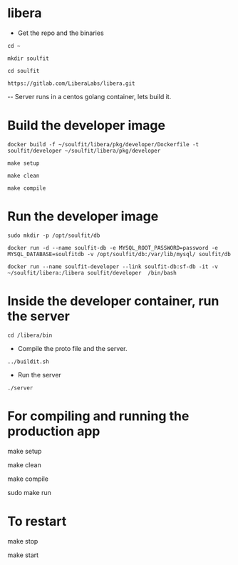 # libera

- Get the repo and the binaries

`cd ~`

`mkdir soulfit`

`cd soulfit`

`https://gitlab.com/LiberaLabs/libera.git`


-- Server runs in a centos golang container, lets build it.

# Build the developer image
`docker build -f ~/soulfit/libera/pkg/developer/Dockerfile -t soulfit/developer ~/soulfit/libera/pkg/developer`

`make setup`

`make clean`

`make compile`

# Run the developer image
`sudo mkdir -p /opt/soulfit/db`

`docker run -d --name soulfit-db -e MYSQL_ROOT_PASSWORD=password -e MYSQL_DATABASE=soulfitdb -v /opt/soulfit/db:/var/lib/mysql/ soulfit/db`

`docker run --name soulfit-developer --link soulfit-db:sf-db -it -v ~/soulfit/libera:/libera soulfit/developer  /bin/bash`

# Inside the developer container, run the server
`cd /libera/bin`

- Compile the proto file and the server.

`../buildit.sh`

- Run the server

`./server`



# For compiling and running the production app

make setup

make clean

make compile

sudo make run


# To restart

make stop

make start
